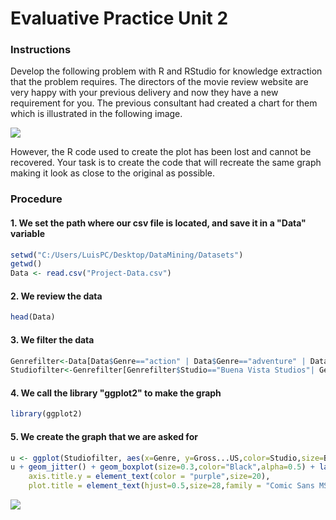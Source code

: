 # Evaluative Practice Unit 2

### Instructions
Develop the following problem with R and RStudio for knowledge extraction that the problem requires.
The directors of the movie review website are very happy with your previous delivery and now they have a new requirement for you.
The previous consultant had created a chart for them which is illustrated in the following image.
  
![](https://github.com/Luis-Alonso18/Data_Mining/blob/Unit_2/evaluation/evaluative_practice/pic1.png)
  
However, the R code used to create the plot has been lost and cannot be recovered.
Your task is to create the code that will recreate the same graph making it look as close to the original as possible.
  
### Procedure  

#### 1. We set the path where our csv file is located, and save it in a "Data" variable
```r
setwd("C:/Users/LuisPC/Desktop/DataMining/Datasets")
getwd()
Data <- read.csv("Project-Data.csv")
```
  
#### 2. We review the data
```r
head(Data)
```
  
#### 3. We filter the data
```r
Genrefilter<-Data[Data$Genre=="action" | Data$Genre=="adventure" | Data$Genre=="animation"| Data$Genre=="comedy" | Data$Genre=="drama",]
Studiofilter<-Genrefilter[Genrefilter$Studio=="Buena Vista Studios"| Genrefilter$Studio=="Fox" | Genrefilter$Studio=="Paramount Pictures"| Genrefilter$Studio=="Sony"| Genrefilter$Studio=="Universal"| Genrefilter$Studio=="WB",]
```
  
#### 4. We call the library "ggplot2" to make the graph
```r
library(ggplot2)
```
  
#### 5. We create the graph that we are asked for
```r
u <- ggplot(Studiofilter, aes(x=Genre, y=Gross...US,color=Studio,size=Budget...mill.))
u + geom_jitter() + geom_boxplot(size=0.3,color="Black",alpha=0.5) + labs(title="Domestic Gross % by Genre",x="Genre",y="Gross % US")+scale_size(name="Budget $M")+theme(axis.title.x = element_text(color = "purple",size=20),
    axis.title.y = element_text(color = "purple",size=20),
    plot.title = element_text(hjust=0.5,size=28,family = "Comic Sans MS"))
```
![](https://github.com/Luis-Alonso18/Data_Mining/blob/Unit_2/evaluation/evaluative_practice/pic2.png)
